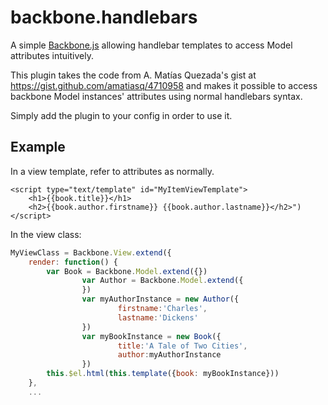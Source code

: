 # backbone.handlebars

A simple [Backbone.js](http://backbonejs.org/) allowing handlebar templates to access Model attributes intuitively.

This plugin takes the code from A. Matías Quezada's gist at https://gist.github.com/amatiasq/4710958
and makes it possible to access backbone Model instances' attributes using normal handlebars syntax.

Simply add the plugin to your config in order to use it.

## Example

In a view template, refer to attributes as normally.

	<script type="text/template" id="MyItemViewTemplate">
		<h1>{{book.title}}</h1>
		<h2>{{book.author.firstname}} {{book.author.lastname}}</h2>")
	</script>

In the view class:

```javascript
MyViewClass = Backbone.View.extend({
	render: function() {
		var Book = Backbone.Model.extend({})
                var Author = Backbone.Model.extend({
                })
                var myAuthorInstance = new Author({
                        firstname:'Charles',
                        lastname:'Dickens'
                })
                var myBookInstance = new Book({
                        title:'A Tale of Two Cities',
                        author:myAuthorInstance
                })
		this.$el.html(this.template({book: myBookInstance}))
	},
	...
```



